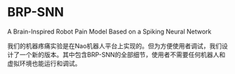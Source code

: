 # BRP-SNN
A Brain-Inspired Robot Pain Model Based on a Spiking Neural Network

我们的机器疼痛实验是在Nao机器人平台上实现的。但为方便使用者调试，我们设计了一个新的版本。其中包含BRP-SNN的全部细节，使用者不需要任何机器人和虚拟环境也能运行和调试。

